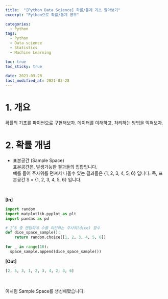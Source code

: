```yaml
---
title:  "[Python Data Science] 확률/통계 기초 알아보기"
excerpt: "Python으로 확률/통계 공부"

categories:
  - Python
tags:
  - Python
  - Data science
  - Statistics
  - Machine Learning

toc: true
toc_sticky: true
 
date: 2021-03-28
last_modified_at: 2021-03-28
---
```


# 1. 개요
확률의 기초를 파이썬으로 구현해보자.
데이터를 이해하고, 처리하는 방법을 익혀보자.

# 2. 확률 개념
* 표본공간 (Sample Space)  
표본공간은, 발생가능한 결과들의 집합입니다.  
예를 들어 주사위를 던져서 나올수 있는 결과들은 {1, 2, 3, 4, 5, 6} 입니다.
즉, 표본공간 S = {1, 2, 3, 4, 5, 6} 입니다.
<br>

**[In]**
```python
import random 
import matplotlib.pyplot as plt
import pandas as pd

# 1^6 중 랜덤하게 수를 리턴하는 주사위(dice) 함수
def dice_space_sample():
    return random.choice([1, 2, 3, 4, 5, 6])
  
for _ in range(10):
  space_sample.append(dice_space_sample())
```

**[Out]**
```python
[2, 5, 3, 1, 2, 3, 4, 2, 3, 6]
```
<br>

이처럼 Sample Space를 생성해봤습니다.